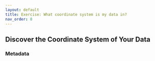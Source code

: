 ```yaml
---
layout: default
title: Exercise: What coordinate system is my data in?
nav_order: 8
---
```


## Discover the Coordinate System of Your Data

### Metadata
